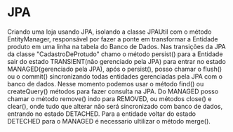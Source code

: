 # JPA
Criando uma loja usando JPA, isolando a classe  JPAUtil com o método EntityManager, responsável por fazer a ponte em transformar a Entidade produto em uma linha na tabela do Banco de Dados. Nas transições da JPA da classe "CadastroDeProtudo" chamo o método persist() para a Entidade sair do estado TRANSIENT(não gerenciado pela JPA) para entrar no estado MANAGED(gerenciado pela JPA), após o persist(), posso chamar o flush() ou o commit() sincronizando todas entidades gerenciadas pela JPA com o banco de dados. Nesse momento podemos usar o método find() ou createQuery() métodos para fazer consulta na JPA. Do MANAGED posso chamar o método remove() indo para REMOVED, ou métodos close() e clear(), onde tudo que alterar não será sincronizado com banco de dados, entrando no estado DETACHED. Para a entidade voltar do estado DETECHED para o MANAGED é necessario ultilizar o método merge().
